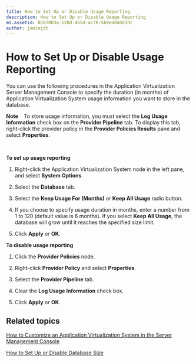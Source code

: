 ```yaml
---
title: How to Set Up or Disable Usage Reporting
description: How to Set Up or Disable Usage Reporting
ms.assetid: 8587003a-128d-4b5d-ac70-5b9eddddd3dc
author: jamiejdt
---
```


# How to Set Up or Disable Usage Reporting


You can use the following procedures in the Application Virtualization Server Management Console to specify the duration (in months) of Application Virtualization System usage information you want to store in the database.

**Note**  
 To store usage information, you must select the **Log Usage Information** check box on the **Provider Pipeline** tab. To display this tab, right-click the provider policy in the **Provider Policies Results** pane and select **Properties**.

 

**To set up usage reporting**

1.  Right-click the Application Virtualization System node in the left pane, and select **System Options**.

2.  Select the **Database** tab.

3.  Select the **Keep Usage For (Months)** or **Keep All Usage** radio button.

4.  If you choose to specify usage duration in months, enter a number from 1 to 120 (default value is 6 months). If you select **Keep All Usage**, the database will grow until it reaches the specified size limit.

5.  Click **Apply** or **OK**.

**To disable usage reporting**

1.  Click the **Provider Policies** node.

2.  Right-click **Provider Policy** and select **Properties**.

3.  Select the **Provider Pipeline** tab.

4.  Clear the **Log Usage Information** check box.

5.  Click **Apply** or **OK**.

## Related topics


[How to Customize an Application Virtualization System in the Server Management Console](how-to-customize-an-application-virtualization-system-in-the-server-management-console.md)

[How to Set Up or Disable Database Size](how-to-set-up-or-disable-database-size.md)

 

 





